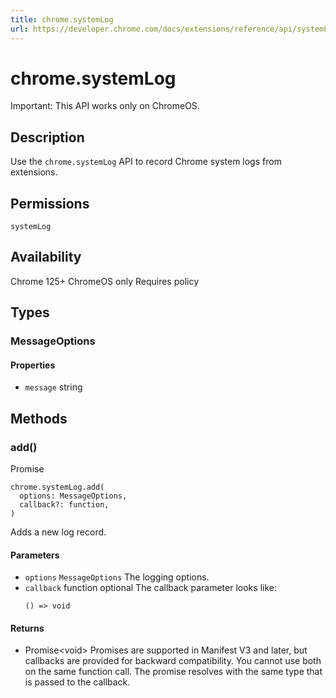 ```yaml
---
title: chrome.systemLog
url: https://developer.chrome.com/docs/extensions/reference/api/systemLog
---
```


# chrome.systemLog

Important: This API works only on ChromeOS.

## Description

Use the `chrome.systemLog` API to record Chrome system logs from extensions.

## Permissions

`systemLog`

## Availability

Chrome 125+ ChromeOS only Requires policy

## Types

### MessageOptions

#### Properties

*   `message`
    string

## Methods

### add()

Promise

```
chrome.systemLog.add(
  options: MessageOptions,
  callback?: function,
)
```

Adds a new log record.

#### Parameters

*   `options`
    `MessageOptions`
    The logging options.
*   `callback`
    function optional
    The callback parameter looks like:
    ```
    () => void
    ```

#### Returns

*   Promise&lt;void&gt;
    Promises are supported in Manifest V3 and later, but callbacks are provided for backward compatibility. You cannot use both on the same function call. The promise resolves with the same type that is passed to the callback. 